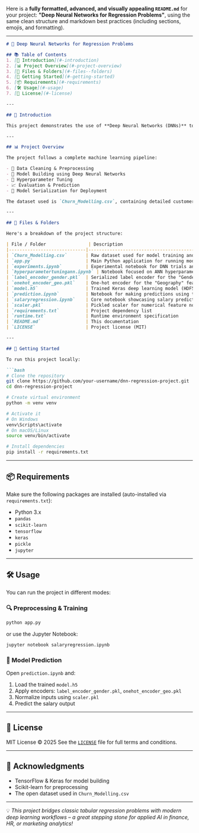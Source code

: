 Here is a **fully formatted, advanced, and visually appealing `README.md`** for your project:
**"Deep Neural Networks for Regression Problems"**, using the same clean structure and markdown best practices (including sections, emojis, and formatting).

---

````markdown
# 🧠 Deep Neural Networks for Regression Problems

## 📚 Table of Contents
1. [📘 Introduction](#-introduction)  
2. [📊 Project Overview](#-project-overview)  
3. [📁 Files & Folders](#-files--folders)  
4. [🚀 Getting Started](#-getting-started)  
5. [📦 Requirements](#-requirements)  
6. [🛠️ Usage](#-usage)  
7. [📜 License](#-license)

---

## 📘 Introduction

This project demonstrates the use of **Deep Neural Networks (DNNs)** to solve a **regression task**—predicting `EstimatedSalary` from a customer dataset. By leveraging **Keras** and **TensorFlow**, it showcases how deep learning can be effectively applied to structured tabular data.

---

## 📊 Project Overview

The project follows a complete machine learning pipeline:

- 🧹 Data Cleaning & Preprocessing  
- 🧠 Model Building using Deep Neural Networks  
- 🔁 Hyperparameter Tuning  
- 📈 Evaluation & Prediction  
- 💾 Model Serialization for Deployment

The dataset used is `Churn_Modelling.csv`, containing detailed customer information, including age, balance, credit score, and more, used to predict their estimated salary.

---

## 📁 Files & Folders

Here's a breakdown of the project structure:

| File / Folder                | Description                                                 |
|-----------------------------|-------------------------------------------------------------|
| `Churn_Modelling.csv`       | Raw dataset used for model training and evaluation          |
| `app.py`                    | Main Python application for running model and predictions   |
| `experiments.ipynb`         | Experimental notebook for DNN trials and analysis           |
| `hyperparametertuningann.ipynb` | Notebook focused on ANN hyperparameter optimization     |
| `label_encoder_gender.pkl`  | Serialized label encoder for the "Gender" feature           |
| `onehot_encoder_geo.pkl`    | One-hot encoder for the "Geography" feature                 |
| `model.h5`                  | Trained Keras deep learning model (HDF5 format)             |
| `prediction.ipynb`          | Notebook for making predictions using the saved model       |
| `salaryregression.ipynb`    | Core notebook showcasing salary prediction process          |
| `scaler.pkl`                | Pickled scaler for numerical feature normalization          |
| `requirements.txt`          | Project dependency list                                     |
| `runtime.txt`               | Runtime environment specification                           |
| `README.md`                 | This documentation                                          |
| `LICENSE`                   | Project license (MIT)                                       |

---

## 🚀 Getting Started

To run this project locally:

```bash
# Clone the repository
git clone https://github.com/your-username/dnn-regression-project.git
cd dnn-regression-project

# Create virtual environment
python -m venv venv

# Activate it
# On Windows
venv\Scripts\activate
# On macOS/Linux
source venv/bin/activate

# Install dependencies
pip install -r requirements.txt
````

---

## 📦 Requirements

Make sure the following packages are installed (auto-installed via `requirements.txt`):

* Python 3.x
* `pandas`
* `scikit-learn`
* `tensorflow`
* `keras`
* `pickle`
* `jupyter`

---

## 🛠️ Usage

You can run the project in different modes:

### 🔍 Preprocessing & Training

```bash
python app.py
```

or use the Jupyter Notebook:

```bash
jupyter notebook salaryregression.ipynb
```

### 🧪 Model Prediction

Open `prediction.ipynb` and:

1. Load the trained `model.h5`
2. Apply encoders: `label_encoder_gender.pkl`, `onehot_encoder_geo.pkl`
3. Normalize inputs using `scaler.pkl`
4. Predict the salary output

---

## 📜 License

MIT License © 2025
See the [`LICENSE`](./LICENSE) file for full terms and conditions.

---

## 🙌 Acknowledgments

* TensorFlow & Keras for model building
* Scikit-learn for preprocessing
* The open dataset used in `Churn_Modelling.csv`

---

💡 *This project bridges classic tabular regression problems with modern deep learning workflows – a great stepping stone for applied AI in finance, HR, or marketing analytics!*

```
